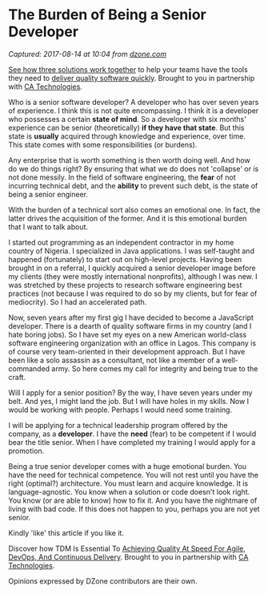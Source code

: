 # The Burden of Being a Senior Developer

_Captured: 2017-08-14 at 10:04 from [dzone.com](https://dzone.com/articles/the-burden-of-being-a-honest-senior-developer?edition=317392&utm_source=Daily%20Digest&utm_medium=email&utm_campaign=Daily%20Digest%202017-08-13)_

[See how three solutions work together](https://dzone.com/go?i=204124&u=https%3A%2F%2Fad.doubleclick.net%2Fddm%2Ftrackclk%2FN6040.130331DZONE%2FB11226848.150413346%3Bdc_trk_aid%3D321098505%3Bdc_trk_cid%3D81553809%3Bdc_lat%3D%3Bdc_rdid%3D%3Btag_for_child_directed_treatment%3D) to help your teams have the tools they need to [deliver quality software quickly](https://dzone.com/go?i=204124&u=https%3A%2F%2Fad.doubleclick.net%2Fddm%2Ftrackclk%2FN6040.130331DZONE%2FB11226848.150123399%3Bdc_trk_aid%3D321096583%3Bdc_trk_cid%3D81552442%3Bdc_lat%3D%3Bdc_rdid%3D%3Btag_for_child_directed_treatment%3D). Brought to you in partnership with [CA Technologies](https://dzone.com/go?i=204124&u=https%3A%2F%2Fad.doubleclick.net%2Fddm%2Ftrackclk%2FN6040.130331DZONE%2FB11226848.150413346%3Bdc_trk_aid%3D321098505%3Bdc_trk_cid%3D81553809%3Bdc_lat%3D%3Bdc_rdid%3D%3Btag_for_child_directed_treatment%3D).

Who is a senior software developer? A developer who has over seven years of experience. I think this is not quite encompassing. I think it is a developer who possesses a certain **state of mind**. So a developer with six months' experience can be senior (theoretically) **if they have that state**. But this state is **usually** acquired through knowledge and experience, over time. This state comes with some responsibilities (or burdens).

Any enterprise that is worth something is then worth doing well. And how do we do things right? By ensuring that what we do does not 'collapse' or is not done messily. In the field of software engineering, the **fear** of not incurring technical debt, and the **ability** to prevent such debt, is the state of being a senior engineer.

With the burden of a technical sort also comes an emotional one. In fact, the latter drives the acquisition of the former. And it is this emotional burden that I want to talk about.

I started out programming as an independent contractor in my home country of Nigeria. I specialized in Java applications. I was self-taught and happened (fortunately) to start out on high-level projects. Having been brought in on a referral, I quickly acquired a senior developer image before my clients (they were mostly international nonprofits), although I was new. I was stretched by these projects to research software engineering best practices (not because I was required to do so by my clients, but for fear of mediocrity). So I had an accelerated path.

Now, seven years after my first gig I have decided to become a JavaScript developer. There is a dearth of quality software firms in my country (and I hate boring jobs). So I have set my eyes on a new American world-class software engineering organization with an office in Lagos. This company is of course very team-oriented in their development approach. But I have been like a solo assassin as a consultant, not like a member of a well-commanded army. So here comes my call for integrity and being true to the craft.

Will I apply for a senior position? By the way, I have seven years under my belt. And yes, I might land the job. But I will have holes in my skills. Now I would be working with people. Perhaps I would need some training.

I will be applying for a technical leadership program offered by the company, as a **developer**. I have the **need** (fear) to be competent if I would bear the title senior. When I have completed my training I would apply for a promotion.

Being a true senior developer comes with a huge emotional burden. You have the need for technical competence. You will not rest until you have the right (optimal?) architecture. You must learn and acquire knowledge. It is language-agnostic. You know when a solution or code doesn't look right. You know (or are able to know) how to fix it. And you have the nightmare of living with bad code. If this does not happen to you, perhaps you are not yet senior.

Kindly 'like' this article if you like it.

Discover how TDM Is Essential To [Achieving Quality At Speed For Agile, DevOps, And Continuous Delivery](https://dzone.com/go?i=204125&u=https%3A%2F%2Fad.doubleclick.net%2Fddm%2Ftrackclk%2FN6040.130331DZONE%2FB11226848.150413345%3Bdc_trk_aid%3D321095198%3Bdc_trk_cid%3D81552443%3Bdc_lat%3D%3Bdc_rdid%3D%3Btag_for_child_directed_treatment%3D). Brought to you in partnership with [CA Technologies](https://dzone.com/go?i=204125&u=https%3A%2F%2Fad.doubleclick.net%2Fddm%2Ftrackclk%2FN6040.130331DZONE%2FB11226848.150413345%3Bdc_trk_aid%3D321095198%3Bdc_trk_cid%3D81552443%3Bdc_lat%3D%3Bdc_rdid%3D%3Btag_for_child_directed_treatment%3D).

Opinions expressed by DZone contributors are their own.
